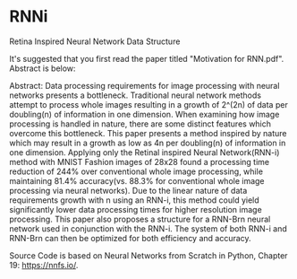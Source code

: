 # RNNi
Retina Inspired Neural Network Data Structure

It's suggested that you first read the paper titled "Motivation for RNN.pdf". Abstract is below:

Abstract:
Data processing requirements for image processing with neural networks presents a bottleneck. Traditional neural network methods attempt to process whole images resulting in a growth of 2^(2n) of data per doubling(n) of information in one dimension. When examining how image processing is handled in nature, there are some distinct features which overcome this bottleneck. This paper presents a method inspired by nature which may result in a growth as low as 4n per doubling(n) of information in one dimension. Applying only the Retinal inspired Neural Network(RNN-i) method with MNIST Fashion images of 28x28 found a processing time reduction of 244% over conventional whole image processing, while maintaining 81.4% accuracy(vs. 88.3% for conventional whole image processing via neural networks). Due to the linear nature of data requirements growth with n using an RNN-i, this method could yield significantly lower data processing times for higher resolution image processing.  This paper also proposes a structure for a RNN-Brn neural network used in conjunction with the RNN-i. The system of both RNN-i and RNN-Brn can then be optimized for both efficiency and accuracy. 


Source Code is based on Neural Networks from Scratch in Python, Chapter 19: https://nnfs.io/. 
